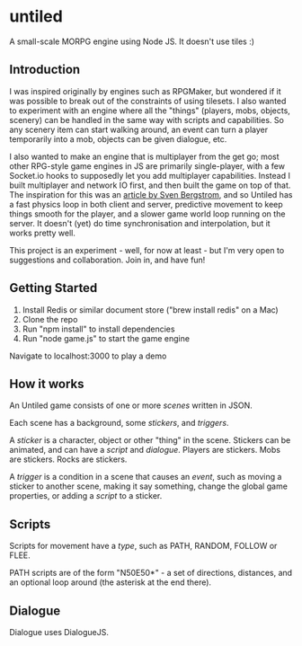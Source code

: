 untiled
=======

A small-scale MORPG engine using Node JS. It doesn't use tiles :)

## Introduction

I was inspired originally by engines such as RPGMaker, but wondered if it was possible to break out of the constraints of using tilesets. I also wanted to experiment with an engine where all the "things" (players, mobs, objects, scenery) can be handled in the same way with scripts and capabilities. So any scenery item can start walking around, an event can turn a player temporarily into a mob, objects can be given dialogue, etc.

I also wanted to make an engine that is multiplayer from the get go; most other RPG-style game engines in JS are primarily single-player, with a few Socket.io hooks to supposedly let you add multiplayer capabilities. Instead I built multiplayer and network IO first, and then built the game on top of that. The inspiration for this was an [article by Sven Bergstrom](http://buildnewgames.com/real-time-multiplayer/), and so Untiled has a fast physics loop in both client and server, predictive movement to keep things smooth for the player, and a slower game world loop running on the server. It doesn't (yet) do time synchronisation and interpolation, but it works pretty well.

This project is an experiment - well, for now at least - but I'm very open to suggestions and collaboration. Join in, and have fun!

## Getting Started

1. Install Redis or similar document store ("brew install redis" on a Mac)
2. Clone the repo
3. Run "npm install" to install dependencies
4. Run "node game.js" to start the game engine

Navigate to localhost:3000 to play a demo

## How it works

An Untiled game consists of one or more _scenes_ written in JSON. 

Each scene has a background, some _stickers_, and _triggers_.

A _sticker_ is a character, object or other "thing" in the scene. Stickers can be animated, and can have  a _script_ and _dialogue_. Players are stickers. Mobs are stickers. Rocks are stickers.


A _trigger_ is a condition in a scene that causes an _event_, such as moving a sticker to another scene, making it say something, change the global game properties, or adding a _script_ to a sticker.

## Scripts

Scripts for movement have a _type_, such as PATH, RANDOM, FOLLOW or FLEE.

PATH scripts are of the form "N50E50*" - a set of directions, distances, and an optional loop around (the asterisk at the end there).

## Dialogue

Dialogue uses DialogueJS.
